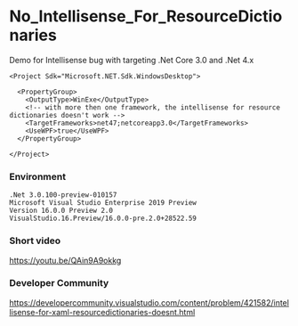 # No_Intellisense_For_ResourceDictionaries
Demo for Intellisense bug with targeting .Net Core 3.0 and .Net 4.x

```
<Project Sdk="Microsoft.NET.Sdk.WindowsDesktop">

  <PropertyGroup>
    <OutputType>WinExe</OutputType>
    <!-- with more then one framework, the intellisense for resource dictionaries doesn't work -->
    <TargetFrameworks>net47;netcoreapp3.0</TargetFrameworks>
    <UseWPF>true</UseWPF>
  </PropertyGroup>

</Project>
```

### Environment
```
.Net 3.0.100-preview-010157
Microsoft Visual Studio Enterprise 2019 Preview
Version 16.0.0 Preview 2.0
VisualStudio.16.Preview/16.0.0-pre.2.0+28522.59
```

### Short video
https://youtu.be/QAin9A9okkg

### Developer Community
https://developercommunity.visualstudio.com/content/problem/421582/intellisense-for-xaml-resourcedictionaries-doesnt.html
